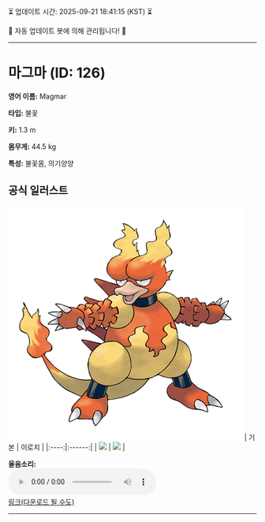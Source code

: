 
⏳ 업데이트 시간: 2025-09-21 18:41:15 (KST) ⏳

🤖 자동 업데이트 봇에 의해 관리됩니다! 🤖

---

# 마그마 (ID: 126)
**영어 이름:** Magmar

**타입:** 불꽃

**키:** 1.3 m

**몸무게:** 44.5 kg

**특성:** 불꽃몸, 의기양양

## 공식 일러스트
![](https://raw.githubusercontent.com/PokeAPI/sprites/master/sprites/pokemon/other/official-artwork/126.png)
| 기본 | 이로치 |
|:----:|:------:|
| <img src="http://play.pokemonshowdown.com/sprites/ani/magmar.gif" width="200"> | <img src="http://play.pokemonshowdown.com/sprites/ani-shiny/magmar.gif" width="200"> |

**울음소리:**<br><audio controls src="https://raw.githubusercontent.com/PokeAPI/cries/main/cries/pokemon/latest/126.ogg"></audio><br> [링크(다운로드 될 수도)](https://raw.githubusercontent.com/PokeAPI/cries/main/cries/pokemon/latest/126.ogg)


---
